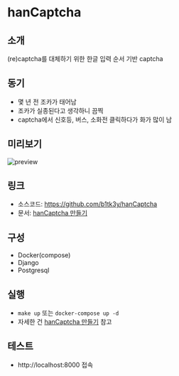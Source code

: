 # hanCaptcha
## 소개
(re)captcha를 대체하기 위한 한글 입력 순서 기반 captcha

## 동기
- 몇 년 전 조카가 태어남
- 조카가 실종된다고 생각하니 끔찍
- captcha에서 신호등, 버스, 소화전 클릭하다가 화가 많이 남

## 미리보기
![preview](https://user-images.githubusercontent.com/48433348/196029430-f9d6bc30-e475-4279-a841-62d9e6880bdb.gif)

## 링크
- 소스코드: https://github.com/b1tk3y/hanCaptcha
- 문서: [hanCaptcha 만들기](https://sokuricat.com/browse/@b1tk3y/hancaptcha-%EB%A7%8C%EB%93%A4%EA%B8%B0-7ed9/%EC%86%8C%EA%B0%9C-f405)

## 구성
- Docker(compose)
- Django
- Postgresql

## 실행
- `make up` 또는 `docker-compose up -d`
- 자세한 건 [hanCaptcha 만들기](https://sokuricat.com/browse/@b1tk3y/hancaptcha-%EB%A7%8C%EB%93%A4%EA%B8%B0-7ed9/%EC%86%8C%EA%B0%9C-f405) 참고

## 테스트
- http://localhost:8000 접속
